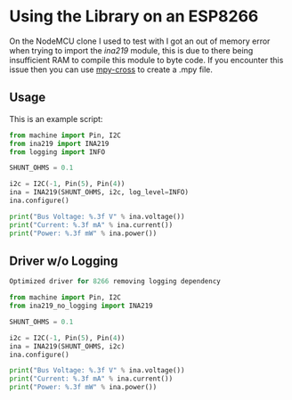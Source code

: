 # Using the Library on an ESP8266

On the NodeMCU clone I used to test with I got an out of memory error when trying to import the _ina219_ module, this is due to there being insufficient RAM to compile this module to byte code. If you encounter this issue then you can use [mpy-cross](https://github.com/micropython/micropython/tree/master/mpy-cross) to create a .mpy file.

## Usage

This is an example script:

```python
from machine import Pin, I2C
from ina219 import INA219
from logging import INFO

SHUNT_OHMS = 0.1

i2c = I2C(-1, Pin(5), Pin(4))
ina = INA219(SHUNT_OHMS, i2c, log_level=INFO)
ina.configure()

print("Bus Voltage: %.3f V" % ina.voltage())
print("Current: %.3f mA" % ina.current())
print("Power: %.3f mW" % ina.power())
```

## Driver w/o Logging

```python
Optimized driver for 8266 removing logging dependency

from machine import Pin, I2C
from ina219_no_logging import INA219

SHUNT_OHMS = 0.1

i2c = I2C(-1, Pin(5), Pin(4))
ina = INA219(SHUNT_OHMS, i2c)
ina.configure()

print("Bus Voltage: %.3f V" % ina.voltage())
print("Current: %.3f mA" % ina.current())
print("Power: %.3f mW" % ina.power())
```